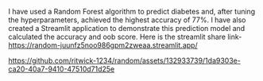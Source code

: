 I have used a Random Forest algorithm to predict diabetes and, after tuning the hyperparameters, achieved the highest accuracy of 77%. I have also created a Streamlit application to demonstrate this prediction model and calculated the accuracy and oob score. Here is the streamlit share link- https://random-juunfz5noo986gpm2zweaa.streamlit.app/



https://github.com/ritwick-1234/random/assets/132933739/1da9303e-ca20-40a7-9410-47510d71d25e

